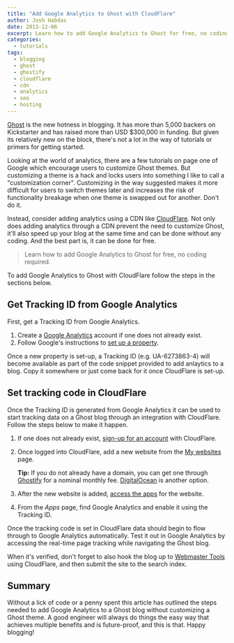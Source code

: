 ```yaml
---
title: "Add Google Analytics to Ghost with CloudFlare"
author: Josh Habdas
date: 2013-12-06
excerpt: Learn how to add Google Analytics to Ghost for free, no coding required.
categories:
  - tutorials
tags:
  - blogging
  - ghost
  - ghostify
  - cloudflare
  - cdn
  - analytics
  - seo
  - hosting
---
```


[Ghost](https://ghost.org/) is the new hotness in blogging. It has more than 5,000 backers on Kickstarter and has raised more than USD $300,000 in funding. But given its relatively new on the block, there's not a lot in the way of tutorials or primers for getting started.

Looking at the world of analytics, there are a few tutorials on page one of Google which encourage users to customize Ghost themes. But customizing a theme is a hack and locks users into something I like to call a "customization corner". Customizing in the way suggested makes it more difficult for users to switch themes later and increases the risk of functionality breakage when one theme is swapped out for another. Don't do it.

Instead, consider adding analytics using a CDN like [CloudFlare](http://www.cloudflare.com/). Not only does adding analytics through a CDN prevent the need to customize Ghost, it'll also speed up your blog at the same time and can be done without any coding. And the best part is, it can be done for free.

> Learn how to add Google Analytics to Ghost for free, no coding required.

To add Google Analytics to Ghost with CloudFlare follow the steps in the sections below.

## Get Tracking ID from Google Analytics
First, get a Tracking ID from Google Analytics.

1. Create a [Google Analytics](http://www.google.com/analytics/) account if one does not already exist.
2. Follow Google's instructions to [set up a property](https://support.google.com/analytics/answer/1042508?hl=en).

Once a new property is set-up, a Tracking ID (e.g. UA-6273863-4) will become available as part of the code snippet provided to add anlaytics to a blog. Copy it somewhere or just come back for it once CloudFlare is set-up.

## Set tracking code in CloudFlare
Once the Tracking ID is generated from Google Analytics it can be used to start tracking data on a Ghost blog through an integration with CloudFlare. Follow the steps below to make it happen.

1. If one does not already exist, [sign-up for an account](https://www.cloudflare.com/sign-up) with CloudFlare.
2. Once logged into CloudFlare, add a new website from the [My websites](https://www.cloudflare.com/my-websites) page.

    __Tip:__ If you do not already have a domain, you can get one through [Ghostify](http://ghostify.io/) for a nominal monthly fee. [DigitalOcean](http://digitalocean.com/) is another option.
3. After the new website is added, [access the apps](https://www.cloudflare.com/cloudflare-apps) for the website.
4. From the _Apps_ page, find Google Analytics and enable it using the Tracking ID.

Once the tracking code is set in CloudFlare data should begin to flow through to Google Analytics automatically. Test it out in Google Analytics by accessing the real-time page tracking while navigating the Ghost blog.

When it's verified, don't forget to also hook the blog up to [Webmaster Tools](https://www.google.com/webmasters/tools/) using CloudFlare, and then submit the site to the search index.

## Summary
Without a lick of code or a penny spent this article has outlined the steps needed to add Google Analytics to a Ghost blog without customizing a Ghost theme. A good engineer will always do things the easy way that achieves multiple benefits and is future-proof, and this is that. Happy blogging!
